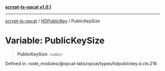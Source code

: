 [**scrypt-ts-opcat v1.0.1**](../../../README.md)

***

[scrypt-ts-opcat](../../../README.md) / [HDPublicKey](../README.md) / PublicKeySize

# Variable: PublicKeySize

> **PublicKeySize**: `number`

Defined in: node\_modules/@opcat-labs/opcat/types/hdpublickey.d.cts:216
